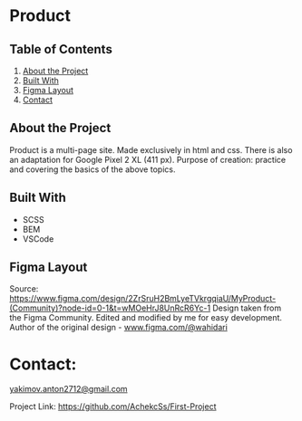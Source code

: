 # Product

## Table of Contents
1. [About the Project](#about-the-project)
2. [Built With](#built-with)
3. [Figma Layout](#figma-layout)
4. [Contact](#contact)

## About the Project

Product is a multi-page site. Made exclusively in html and css. There is also an adaptation for Google Pixel 2 XL (411 px). Purpose of creation: practice and covering the basics of the above topics.

## Built With

- SCSS
- BEM
- VSCode

## Figma Layout

Source: https://www.figma.com/design/2ZrSruH2BmLyeTVkrgqiaU/MyProduct-(Community)?node-id=0-1&t=wMOeHrJ8UnRcR6Yc-1
Design taken from the Figma Community. Edited and modified by me for easy development.
Author of the original design - www.figma.com/@wahidari

# Contact:
yakimov.anton2712@gmail.com

Project Link: https://github.com/AchekcSs/First-Project
